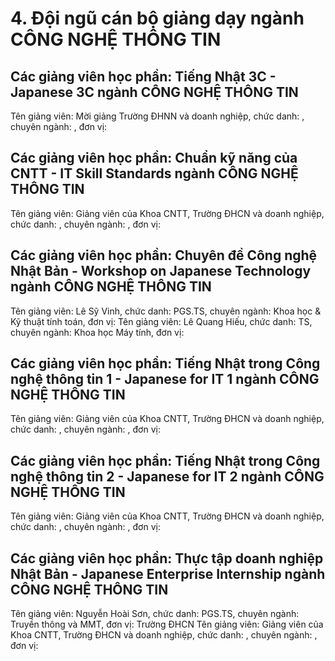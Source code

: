 # 4. Đội ngũ cán bộ giảng dạy ngành CÔNG NGHỆ THÔNG TIN
## Các giảng viên học phần: Tiếng Nhật 3C - Japanese 3C ngành CÔNG NGHỆ THÔNG TIN
Tên giảng viên: Mời giảng Trường ĐHNN và doanh nghiệp, chức danh: , chuyên ngành: , đơn vị:
## Các giảng viên học phần: Chuẩn kỹ năng của CNTT - IT Skill Standards ngành CÔNG NGHỆ THÔNG TIN
Tên giảng viên: Giảng viên của Khoa CNTT, Trường ĐHCN và doanh nghiệp, chức danh: , chuyên ngành: , đơn vị:
## Các giảng viên học phần: Chuyên đề Công nghệ Nhật Bản  - Workshop on Japanese Technology ngành CÔNG NGHỆ THÔNG TIN
Tên giảng viên: Lê Sỹ Vinh, chức danh: PGS.TS, chuyên ngành: Khoa học & Kỹ thuật tính toán, đơn vị:
Tên giảng viên: Lê Quang Hiếu, chức danh: TS, chuyên ngành: Khoa học Máy tính, đơn vị:
## Các giảng viên học phần: Tiếng Nhật trong Công nghệ thông tin 1 - Japanese for IT 1 ngành CÔNG NGHỆ THÔNG TIN
Tên giảng viên: Giảng viên của Khoa CNTT, Trường ĐHCN và doanh nghiệp, chức danh: , chuyên ngành: , đơn vị:
## Các giảng viên học phần: Tiếng Nhật trong Công nghệ thông tin 2 - Japanese for IT 2 ngành CÔNG NGHỆ THÔNG TIN
Tên giảng viên: Giảng viên của Khoa CNTT, Trường ĐHCN và doanh nghiệp, chức danh: , chuyên ngành: , đơn vị:
## Các giảng viên học phần: Thực tập doanh nghiệp Nhật Bản - Japanese Enterprise Internship ngành CÔNG NGHỆ THÔNG TIN
Tên giảng viên: Nguyễn Hoài Sơn, chức danh: PGS.TS, chuyên ngành: Truyền thông và MMT, đơn vị: Trường ĐHCN
Tên giảng viên: Giảng viên của Khoa CNTT, Trường ĐHCN và doanh nghiệp, chức danh: , chuyên ngành: , đơn vị:
